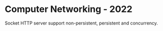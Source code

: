 # Computer Networking - 2022

Socket HTTP server support non-persistent, persistent and concurrency.
